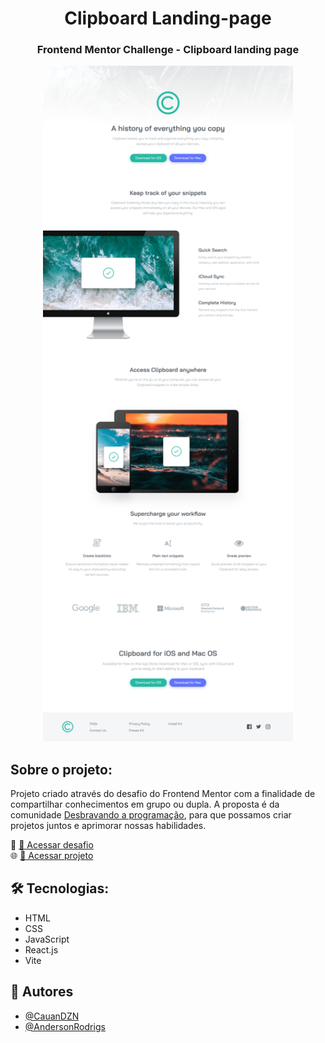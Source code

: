 <div align="center">

# Clipboard Landing-page

### Frontend Mentor Challenge - Clipboard landing page

  <img style="width: 400px;" src="./.github/preview.png" alt="">
</div>

## Sobre o projeto:
Projeto criado através do desafio do Frontend Mentor com a finalidade de compartilhar conhecimentos em grupo ou dupla. A proposta é da comunidade [Desbravando  a programação](https://discord.gg/jeYD43z7), para que possamos criar projetos juntos e aprimorar nossas habilidades.

🎯 [🔗 Acessar desafio](https://www.frontendmentor.io/challenges/clipboard-landing-page-5cc9bccd6c4c91111378ecb9)<br>
🌐 [🔗 Acessar projeto](https://clipboardlp-project.vercel.app/)

## 🛠 Tecnologias:
- HTML
- CSS
- JavaScript
- React.js
- Vite

## 👥 Autores
- [@CauanDZN](https://github.com/CauanDZN)
- [@AndersonRodrigs](https://github.com/AndersonRodrigs)
